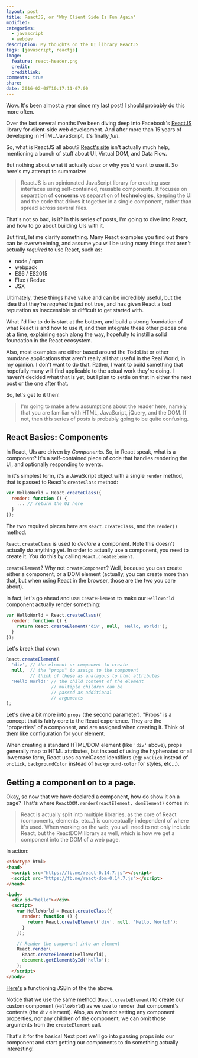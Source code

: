 ```yaml
---
layout: post
title: ReactJS, or 'Why Client Side Is Fun Again'
modified:
categories: 
  - javascript
  - webdev
description: My thoughts on the UI library ReactJS
tags: [javascript, reactjs]
image:
  feature: react-header.png
  credit:
  creditlink:
comments: true
share:
date: 2016-02-08T10:17:11-07:00
---
```


Wow. It's been almost a year since my last post! I should probably do this
more often.

Over the last several months I've been diving deep into Facebook's [ReactJS][1]
library for client-side web development. And after more than 15 years of
developing in HTML/JavaScript, it's finally _fun_. 

<!-- more -->

So, what is ReactJS all about? [React's site][1] isn't actually much help,
mentioning a bunch of stuff about UI, Virtual DOM, and Data Flow. 

But nothing about what it actually _does_ or why you'd want to use it. So here's
my attempt to summarize:

> ReactJS is an opinionated JavaScript library for creating user interfaces
> using self-contained, reusable components. It focuses on separation of
> **concerns** vs separation of **technologies**, keeping the UI and the code
> that drives it together in a single component, rather than spread across
> several files.

That's not so bad, is it? In this series of posts, I'm going to dive into React,
and how to go about building UIs with it.

But first, let me clarify something.  Many React examples you find out there can
be overwhelming, and assume you will be using many things that aren't actually
_required_ to use React, such as:

* node / npm
* webpack
* ES6 / ES2015
* Flux / Redux
* JSX

Ultimately, these things have value and can be incredibly useful, but the idea
that they're _required_ is just not true, and has given React a bad reputation
as inaccessible or difficult to get started with. 

What I'd like to do is start at the bottom, and build a strong foundation of
what React is and how to use it, and then integrate these other pieces one at a
time, explaining each along the way, hopefully to instill a solid foundation in
the React ecosystem.

Also, most examples are either based around the TodoList or other mundane
applications that aren't really all that useful in the Real World, in my
opinion. I don't want to do that. Rather, I want to build something that
hopefully many will find applicable to the actual work they're doing. I haven't
decided what that is yet, but I plan to settle on that in either the next post
or the one after that.

So, let's get to it then!

> I'm going to make a few assumptions about the reader here, namely that you are
> familiar with HTML, JavaScript, jQuery, and the DOM. If not, then this series
> of posts is probably going to be quite confusing.

## React Basics: Components

In React, UIs are driven by _Components_. So, in React speak, what is a
component? It's a self-contained piece of code that handles rendering the UI,
and optionally responding to events.

In it's simplest form, it's a JavaScript object with a single
`render` method, that is passed to React's `createClass` method:

``` javascript
var HelloWorld = React.createClass({
  render: function () {
    ... // return the UI here
  }
});
```
The two required pieces here are `React.createClass`, and the `render()` method.

`React.createClass` is used to _declare_ a component. Note this doesn't actually
_do_ anything yet. In order to actually use a component, you need to create it.
You do this by calling `React.createElement`. 

`createElement`? Why not `createComponent`? Well, because you can create either
a component, or a DOM element (actually, you can create more than that, but when
using React in the browser, those are the two you care about).

In fact, let's go ahead and use `createElement` to make our `HelloWorld`
component actually render something:

``` javascript
var HelloWorld = React.createClass({
  render: function () {
    return React.createElement('div', null, 'Hello, World!');
  }
});

```

Let's break that down:

``` javascript
React.createElement(
  'div', // the element or component to create
  null,  // the "props" to assign to the component
         // think of these as analagous to html attributes
  'Hello World!' // the child content of the element
                 // multiple children can be 
                 // passed as additional
                 // arguments
);
```

Let's dive a bit more into `props` (the second parameter). "Props" is a concept
that is fairly core to the React experience. They are the "properties" of a
component, and are assigned when creating it. Think of them like configuration
for your element. 

When creating a standard HTML/DOM element (like `'div'` above), props generally
map to HTML attributes, but instead of using the hyphenated or all lowercase
form, React uses camelCased identifiers (eg: `onClick` instead of `onclick`,
`backgroundColor` instead of `background-color` for styles, etc...).

## Getting a component on to a page.

Okay, so now that we have declared a component, how do show it on a page? That's
where `ReactDOM.render(reactElement, domElement)` comes in:

> React is actually split into multiple libraries, as the core of React
> (components, elements, etc...) is conceptually independent of where it's used.
> When working on the web, you will need to not only include React, but the
> ReactDOM library as well, which is how we get a component into the DOM of a
> web page.

In action:

``` html
<!doctype html>
<head>
  <script src="https://fb.me/react-0.14.7.js"></script>
  <script src="https://fb.me/react-dom-0.14.7.js"></script>
</head>

<body>
  <div id="hello"></div>
  <script>
    var HelloWorld = React.createClass({
      render: function () {
        return React.createElement('div', null, 'Hello, World!');
      }
    });

    // Render the component into an element
    React.render(
      React.createElement(HelloWorld),
      document.getElementById('hello');
    );
  </script>
</body>
```

[Here's][2] a functioning JSBin of the the above.

Notice that we use the same method (`React.createElement`) to create our custom
component (`HelloWorld`) as we use to render that component's contents (the
`div` element). Also, as we're not setting any component properties, nor any
children of the component, we can omit those arguments from the `createElement`
call.

That's it for the basics! Next post we'll go into passing props into our
component and start getting our components to do something actually interesting!


[1]: http://facebook.github.io/react/
[2]: http://jsbin.com/noyote/edit?html,output

<!-- vim: set tw=80 wm=80 : -->
